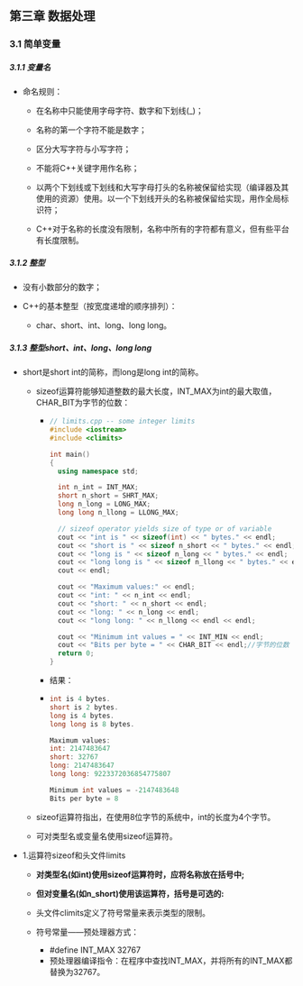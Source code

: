 ## 第三章 数据处理

### 3.1 简单变量

##### 3.1.1 变量名

* 命名规则：

  * 在名称中只能使用字母字符、数字和下划线(_)；

  * 名称的第一个字符不能是数字；

  * 区分大写字符与小写字符；

  * 不能将C++关键字用作名称；

  * 以两个下划线或下划线和大写字母打头的名称被保留给实现（编译器及其使用的资源）使用。以一个下划线开头的名称被保留给实现，用作全局标识符；

  * C++对于名称的长度没有限制，名称中所有的字符都有意义，但有些平台有长度限制。

##### 3.1.2 整型

* 没有小数部分的数字；

* C++的基本整型（按宽度递增的顺序排列）：

  * char、short、int、long、long long。

  

##### 3.1.3 整型short、int、long、long long

* short是short int的简称，而long是long int的简称。

  * sizeof运算符能够知道整数的最大长度，INT_MAX为int的最大取值，CHAR_BIT为字节的位数：

    * ``` c++
      // limits.cpp -- some integer limits
      #include <iostream>
      #include <climits>
      
      int main()
      {
      	using namespace std;
      
      	int n_int = INT_MAX;
      	short n_short = SHRT_MAX;
      	long n_long = LONG_MAX;
      	long long n_llong = LLONG_MAX;
      
      	// sizeof operator yields size of type or of variable
      	cout << "int is " << sizeof(int) << " bytes." << endl;
      	cout << "short is " << sizeof n_short << " bytes." << endl;
      	cout << "long is " << sizeof n_long << " bytes." << endl;
      	cout << "long long is " << sizeof n_llong << " bytes." << endl;
      	cout << endl;
      
      	cout << "Maximum values:" << endl;
      	cout << "int: " << n_int << endl;
      	cout << "short: " << n_short << endl;
      	cout << "long: " << n_long << endl;
      	cout << "long long: " << n_llong << endl << endl;
      
      	cout << "Minimum int values = " << INT_MIN << endl;
      	cout << "Bits per byte = " << CHAR_BIT << endl;//字节的位数
      	return 0;
      }
      ```

    * 结果：

    * ``` c++
      int is 4 bytes.
      short is 2 bytes.
      long is 4 bytes.
      long long is 8 bytes.
      
      Maximum values:
      int: 2147483647
      short: 32767
      long: 2147483647
      long long: 9223372036854775807
      
      Minimum int values = -2147483648
      Bits per byte = 8			
      ```

  * sizeof运算符指出，在使用8位字节的系统中，int的长度为4个字节。

  * 可对类型名或变量名使用sizeof运算符。

* 1.运算符sizeof和头文件limits

  * **对类型名(如int)使用sizeof运算符时，应将名称放在括号中;**

  * **但对变量名(如n_short)使用该运算符，括号是可选的:**
  * 头文件climits定义了符号常量来表示类型的限制。
  * 符号常量——预处理器方式：
    * #define INT_MAX 32767
    * 预处理器编译指令：在程序中查找INT_MAX，并将所有的INT_MAX都替换为32767。
